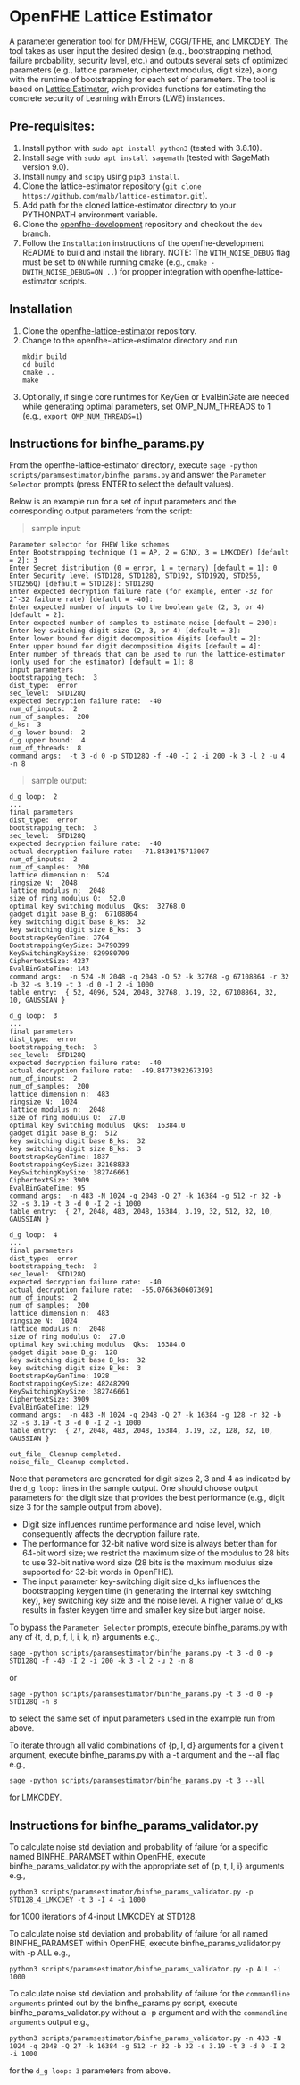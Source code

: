 OpenFHE Lattice Estimator
=====================================

A parameter generation tool for DM/FHEW, CGGI/TFHE, and LMKCDEY. The tool takes as user input the desired design (e.g., bootstrapping method, failure probability, security level, etc.) and outputs several sets of optimized parameters (e.g., lattice parameter, ciphertext modulus, digit size), along with the runtime of bootstrapping for each set of parameters. The tool is based on [Lattice Estimator](https://github.com/malb/lattice-estimator), wich provides functions for estimating the concrete security of Learning with Errors (LWE) instances.

## Pre-requisites: 

1. Install python with `sudo apt install python3` (tested with 3.8.10).
2. Install sage with `sudo apt install sagemath` (tested with SageMath version 9.0).
3. Install `numpy` and `scipy` using `pip3 install`.
4. Clone the lattice-estimator repository (`git clone https://github.com/malb/lattice-estimator.git`).
5. Add path for the cloned lattice-estimator directory to your PYTHONPATH environment variable.
6. Clone the [openfhe-development](https://github.com/openfheorg/openfhe-development) repository and checkout the `dev` branch.
7. Follow the `Installation` instructions of the openfhe-development README to build and install the library. NOTE: The `WITH_NOISE_DEBUG` flag must be set to `ON` while running cmake (e.g., `cmake -DWITH_NOISE_DEBUG=ON ..`) for propper integration with openfhe-lattice-estimator scripts.

## Installation

1. Clone the [openfhe-lattice-estimator](https://github.com/openfheorg/openfhe-lattice-estimator) repository.
2. Change to the openfhe-lattice-estimator directory and run
   ```
   mkdir build
   cd build
   cmake ..
   make
   ```
3. Optionally, if single core runtimes for KeyGen or EvalBinGate are needed while generating optimal parameters, set OMP_NUM_THREADS to 1 (e.g., `export OMP_NUM_THREADS=1`)

## Instructions for binfhe_params.py

From the openfhe-lattice-estimator directory, execute `sage -python scripts/paramsestimator/binfhe_params.py` and answer the `Parameter Selector` prompts (press ENTER to select the default values).

Below is an example run for a set of input parameters and the corresponding output parameters from the script:

> sample input:
```
Parameter selector for FHEW like schemes
Enter Bootstrapping technique (1 = AP, 2 = GINX, 3 = LMKCDEY) [default = 2]: 3
Enter Secret distribution (0 = error, 1 = ternary) [default = 1]: 0
Enter Security level (STD128, STD128Q, STD192, STD192Q, STD256, STD256Q) [default = STD128]: STD128Q
Enter expected decryption failure rate (for example, enter -32 for 2^-32 failure rate) [default = -40]:
Enter expected number of inputs to the boolean gate (2, 3, or 4) [default = 2]:
Enter expected number of samples to estimate noise [default = 200]:
Enter key switching digit size (2, 3, or 4) [default = 3]:
Enter lower bound for digit decomposition digits [default = 2]:
Enter upper bound for digit decomposition digits [default = 4]:
Enter number of threads that can be used to run the lattice-estimator (only used for the estimator) [default = 1]: 8
input parameters
bootstrapping_tech:  3
dist_type:  error
sec_level:  STD128Q
expected decryption failure rate:  -40
num_of_inputs:  2
num_of_samples:  200
d_ks:  3
d_g lower bound:  2
d_g upper bound:  4
num_of_threads:  8
command args:  -t 3 -d 0 -p STD128Q -f -40 -I 2 -i 200 -k 3 -l 2 -u 4 -n 8
```

> sample output:
```
d_g loop:  2
...
final parameters
dist_type:  error
bootstrapping_tech:  3
sec_level:  STD128Q
expected decryption failure rate:  -40
actual decryption failure rate:  -71.8430175713007
num_of_inputs:  2
num_of_samples:  200
lattice dimension n:  524
ringsize N:  2048
lattice modulus n:  2048
size of ring modulus Q:  52.0
optimal key switching modulus  Qks:  32768.0
gadget digit base B_g:  67108864
key switching digit base B_ks:  32
key switching digit size B_ks:  3
BootstrapKeyGenTime: 3764
BootstrappingKeySize: 34790399
KeySwitchingKeySize: 829980709
CiphertextSize: 4237
EvalBinGateTime: 143
command args:  -n 524 -N 2048 -q 2048 -Q 52 -k 32768 -g 67108864 -r 32 -b 32 -s 3.19 -t 3 -d 0 -I 2 -i 1000
table entry:  { 52, 4096, 524, 2048, 32768, 3.19, 32, 67108864, 32, 10, GAUSSIAN }

d_g loop:  3
...
final parameters
dist_type:  error
bootstrapping_tech:  3
sec_level:  STD128Q
expected decryption failure rate:  -40
actual decryption failure rate:  -49.84773922673193
num_of_inputs:  2
num_of_samples:  200
lattice dimension n:  483
ringsize N:  1024
lattice modulus n:  2048
size of ring modulus Q:  27.0
optimal key switching modulus  Qks:  16384.0
gadget digit base B_g:  512
key switching digit base B_ks:  32
key switching digit size B_ks:  3
BootstrapKeyGenTime: 1837
BootstrappingKeySize: 32168833
KeySwitchingKeySize: 382746661
CiphertextSize: 3909
EvalBinGateTime: 95
command args:  -n 483 -N 1024 -q 2048 -Q 27 -k 16384 -g 512 -r 32 -b 32 -s 3.19 -t 3 -d 0 -I 2 -i 1000
table entry:  { 27, 2048, 483, 2048, 16384, 3.19, 32, 512, 32, 10, GAUSSIAN }

d_g loop:  4
...
final parameters
dist_type:  error
bootstrapping_tech:  3
sec_level:  STD128Q
expected decryption failure rate:  -40
actual decryption failure rate:  -55.07663606073691
num_of_inputs:  2
num_of_samples:  200
lattice dimension n:  483
ringsize N:  1024
lattice modulus n:  2048
size of ring modulus Q:  27.0
optimal key switching modulus  Qks:  16384.0
gadget digit base B_g:  128
key switching digit base B_ks:  32
key switching digit size B_ks:  3
BootstrapKeyGenTime: 1928
BootstrappingKeySize: 48248299
KeySwitchingKeySize: 382746661
CiphertextSize: 3909
EvalBinGateTime: 129
command args:  -n 483 -N 1024 -q 2048 -Q 27 -k 16384 -g 128 -r 32 -b 32 -s 3.19 -t 3 -d 0 -I 2 -i 1000
table entry:  { 27, 2048, 483, 2048, 16384, 3.19, 32, 128, 32, 10, GAUSSIAN }

out_file_ Cleanup completed.
noise_file_ Cleanup completed.
```

Note that parameters are generated for digit sizes 2, 3 and 4 as indicated by the `d_g loop:` lines in the sample output. One should choose output parameters for the digit size that provides the best performance (e.g., digit size 3 for the sample output from above).
- Digit size influences runtime performance and noise level, which consequently affects the decryption failure rate.
- The performance for 32-bit native word size is always better than for 64-bit word size; we restrict the maximum size of the modulus to 28 bits to use 32-bit native word size (28 bits is the maximum modulus size supported for 32-bit words in OpenFHE).
- The input parameter key-switching digit size d_ks influences the bootstrapping keygen time (in generating the internal key switching key), key switching key size and the noise level. A higher value of d_ks results in faster keygen time and smaller key size but larger noise.

To bypass the `Parameter Selector` prompts, execute binfhe_params.py with any of {t, d, p, f, I, i, k, n} arguments e.g.,
```
sage -python scripts/paramsestimator/binfhe_params.py -t 3 -d 0 -p STD128Q -f -40 -I 2 -i 200 -k 3 -l 2 -u 2 -n 8
```
or
```
sage -python scripts/paramsestimator/binfhe_params.py -t 3 -d 0 -p STD128Q -n 8
```
to select the same set of input parameters used in the example run from above.

To iterate through all valid combinations of {p, I, d} arguments for a given t argument, execute binfhe_params.py with a -t argument and the --all flag e.g.,
```
sage -python scripts/paramsestimator/binfhe_params.py -t 3 --all
```
for LMKCDEY.
 
## Instructions for binfhe_params_validator.py

To calculate noise std deviation and probability of failure for a specific named BINFHE_PARAMSET within OpenFHE, execute binfhe_params_validator.py with the appropriate set of {p, t, I, i} arguments e.g.,
```
python3 scripts/paramsestimator/binfhe_params_validator.py -p STD128_4_LMKCDEY -t 3 -I 4 -i 1000
```
for 1000 iterations of 4-input LMKCDEY at STD128.

To calculate noise std deviation and probability of failure for all named BINFHE_PARAMSET within OpenFHE, execute binfhe_params_validator.py with -p ALL e.g.,
```
python3 scripts/paramsestimator/binfhe_params_validator.py -p ALL -i 1000
```

To calculate noise std deviation and probability of failure for the `commandline arguments` printed out by the binfhe_params.py script, execute binfhe_params_validator.py without a -p argument and with the `commandline arguments` output e.g.,
```
python3 scripts/paramsestimator/binfhe_params_validator.py -n 483 -N 1024 -q 2048 -Q 27 -k 16384 -g 512 -r 32 -b 32 -s 3.19 -t 3 -d 0 -I 2 -i 1000
```
for the `d_g loop: 3` parameters from above.
